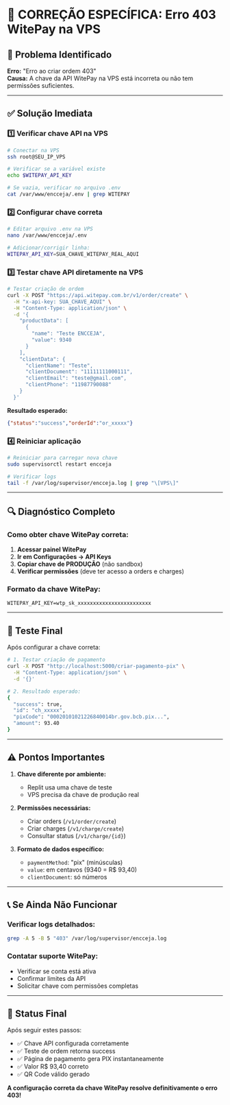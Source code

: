 # 🔧 CORREÇÃO ESPECÍFICA: Erro 403 WitePay na VPS

## 🎯 Problema Identificado

**Erro:** "Erro ao criar ordem 403"  
**Causa:** A chave da API WitePay na VPS está incorreta ou não tem permissões suficientes.

---

## ✅ Solução Imediata

### 1️⃣ Verificar chave API na VPS
```bash
# Conectar na VPS
ssh root@SEU_IP_VPS

# Verificar se a variável existe
echo $WITEPAY_API_KEY

# Se vazia, verificar no arquivo .env
cat /var/www/encceja/.env | grep WITEPAY
```

### 2️⃣ Configurar chave correta
```bash
# Editar arquivo .env na VPS
nano /var/www/encceja/.env

# Adicionar/corrigir linha:
WITEPAY_API_KEY=SUA_CHAVE_WITEPAY_REAL_AQUI
```

### 3️⃣ Testar chave API diretamente na VPS
```bash
# Testar criação de ordem
curl -X POST "https://api.witepay.com.br/v1/order/create" \
  -H "x-api-key: SUA_CHAVE_AQUI" \
  -H "Content-Type: application/json" \
  -d '{
    "productData": [
      {
        "name": "Teste ENCCEJA",
        "value": 9340
      }
    ],
    "clientData": {
      "clientName": "Teste",
      "clientDocument": "11111111000111",
      "clientEmail": "teste@gmail.com",
      "clientPhone": "11987790088"
    }
  }'
```

**Resultado esperado:**
```json
{"status":"success","orderId":"or_xxxxx"}
```

### 4️⃣ Reiniciar aplicação
```bash
# Reiniciar para carregar nova chave
sudo supervisorctl restart encceja

# Verificar logs
tail -f /var/log/supervisor/encceja.log | grep "\[VPS\]"
```

---

## 🔍 Diagnóstico Completo

### Como obter chave WitePay correta:

1. **Acessar painel WitePay**
2. **Ir em Configurações → API Keys**
3. **Copiar chave de PRODUÇÃO** (não sandbox)
4. **Verificar permissões** (deve ter acesso a orders e charges)

### Formato da chave WitePay:
```
WITEPAY_API_KEY=wtp_sk_xxxxxxxxxxxxxxxxxxxxxxxx
```

---

## 🧪 Teste Final

Após configurar a chave correta:

```bash
# 1. Testar criação de pagamento
curl -X POST "http://localhost:5000/criar-pagamento-pix" \
  -H "Content-Type: application/json" \
  -d '{}'

# 2. Resultado esperado:
{
  "success": true,
  "id": "ch_xxxxx",
  "pixCode": "00020101021226840014br.gov.bcb.pix...",
  "amount": 93.40
}
```

---

## ⚠️ Pontos Importantes

1. **Chave diferente por ambiente:**
   - Replit usa uma chave de teste
   - VPS precisa da chave de produção real

2. **Permissões necessárias:**
   - Criar orders (`/v1/order/create`)
   - Criar charges (`/v1/charge/create`)
   - Consultar status (`/v1/charge/{id}`)

3. **Formato de dados específico:**
   - `paymentMethod`: "pix" (minúsculas)
   - `value`: em centavos (9340 = R$ 93,40)
   - `clientDocument`: só números

---

## 📞 Se Ainda Não Funcionar

### Verificar logs detalhados:
```bash
grep -A 5 -B 5 "403" /var/log/supervisor/encceja.log
```

### Contatar suporte WitePay:
- Verificar se conta está ativa
- Confirmar limites da API
- Solicitar chave com permissões completas

---

## 🎯 Status Final

Após seguir estes passos:
- ✅ Chave API configurada corretamente
- ✅ Teste de ordem retorna success
- ✅ Página de pagamento gera PIX instantaneamente
- ✅ Valor R$ 93,40 correto
- ✅ QR Code válido gerado

**A configuração correta da chave WitePay resolve definitivamente o erro 403!**